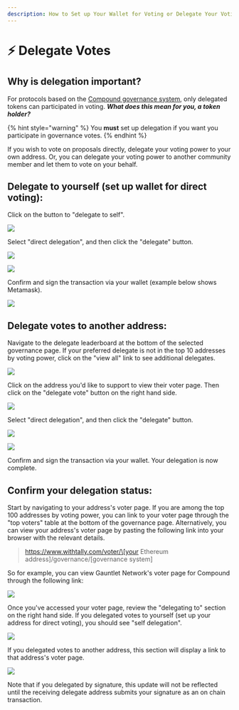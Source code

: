 ```yaml
---
description: How to Set up Your Wallet for Voting or Delegate Your Voting Power
---
```


# ⚡ Delegate Votes

## Why is delegation important?

For protocols based on the [Compound governance system](https://wiki.withtally.com/docs/compound-governance-design), only delegated tokens can participated in voting. _**What does this mean for you, a token holder?**_

{% hint style="warning" %}
You **must** set up delegation if you want you participate in governance votes.&#x20;
{% endhint %}

If you wish to vote on proposals directly, delegate your voting power to your own address. Or, you can delegate your voting power to another community member and let them to vote on your behalf.

## Delegate to yourself (set up wallet for direct voting):

Click on the button to "delegate to self".

![](<../.gitbook/assets/image (86).png>)

Select "direct delegation", and then click the "delegate" button.

![](<../.gitbook/assets/image (38).png>)

![](<../.gitbook/assets/image (39).png>)

Confirm and sign the transaction via your wallet (example below shows Metamask).

![](<../.gitbook/assets/image (40).png>)

## Delegate votes to another address:

Navigate to the delegate leaderboard at the bottom of the selected governance page. If your preferred delegate is not in the top 10 addresses by voting power, click on the "view all" link to see additional delegates.

![](<../.gitbook/assets/image (87).png>)

Click on the address you'd like to support to view their voter page. Then click on the "delegate vote" button on the right hand side.

![](<../.gitbook/assets/image (42).png>)

Select "direct delegation", and then click the "delegate" button.

![](<../.gitbook/assets/image (38).png>)

![](<../.gitbook/assets/image (43).png>)

Confirm and sign the transaction via your wallet. Your delegation is now complete.

## Confirm your delegation status:

Start by navigating to your address's voter page. If you are among the top 100 addresses by voting power, you can link to your voter page through the "top voters" table at the bottom of the governance page. Alternatively, you can view your address's voter page by pasting the following link into your browser with the relevant details.

> https://www.withtally.com/voter/\[your Ethereum address]/governance/\[governance system]

So for example, you can view Gauntlet Network's voter page for Compound through the following link:&#x20;

![](<../.gitbook/assets/Screen Shot 2021-08-12 at 8.03.35 AM.png>)

Once you've accessed your voter page, review the "delegating to" section on the right hand side. If you delegated votes to yourself (set up your address for direct voting), you should see "self delegation".

![](<../.gitbook/assets/image (45).png>)

If you delegated votes to another address, this section will display a link to that address's voter page.

![](<../.gitbook/assets/image (46).png>)

Note that if you delegated by signature, this update will not be reflected until the receiving delegate address submits your signature as an on chain transaction.
